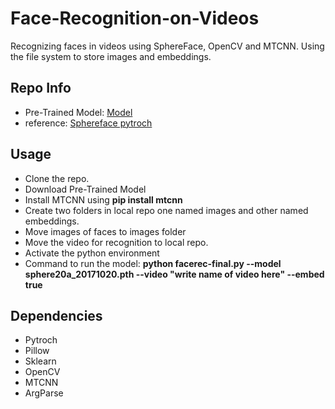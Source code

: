 # Face-Recognition-on-Videos
Recognizing faces in videos using SphereFace, OpenCV and MTCNN. Using the file system to store images and embeddings.

## Repo Info
- Pre-Trained Model: [Model](https://github.com/clcarwin/sphereface_pytorch/blob/master/model/sphere20a_20171020.7z)
- reference: [Sphereface pytroch](https://github.com/clcarwin/sphereface_pytorch)

## Usage
- Clone the repo.
- Download Pre-Trained Model
- Install MTCNN using **pip install mtcnn**
- Create two folders in local repo one named images and other named embeddings.
- Move images of faces to images folder
- Move the video for recognition to local repo.
- Activate the python environment
- Command to run the model: **python facerec-final.py --model sphere20a_20171020.pth --video "write name of video here" --embed true**

## Dependencies
- Pytroch
- Pillow
- Sklearn
- OpenCV
- MTCNN
- ArgParse

